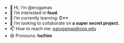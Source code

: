 - 👋 Hi, I’m @erugamas
- 👀 I’m interested in **food.**
- 🌱 I’m currently learning: **C++**
- 💞️ I’m looking to collaborate on **a super secret project.**
- 📫 How to reach me: earugamas@cpp.edu
- 😄 Pronouns: **he/him**

<!---
erugamas/erugamas is a ✨ special ✨ repository because its `README.md` (this file) appears on your GitHub profile.
You can click the Preview link to take a look at your changes.
--->
